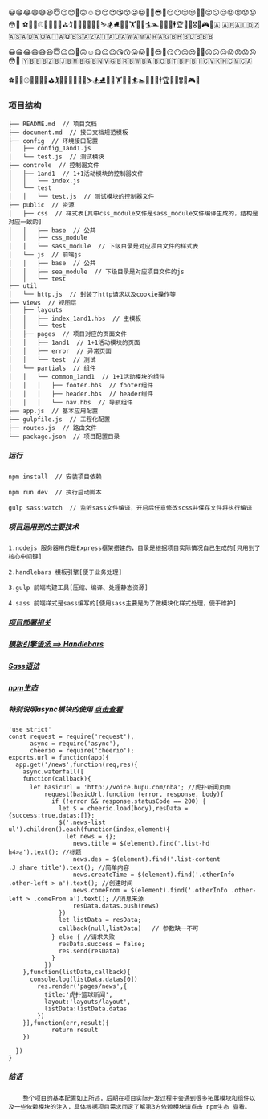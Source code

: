 😀😁😂😄😅😆😇😉😊🙂🙃☺️😋😌😍😘😙😜😝🤑🤓😎🤗😏😶😑😒🙄🤔☹️😕😔😡😠😟😞😳👀
⚽️🏀🏈⚾️🎾🏐🏉🎱⛳️🏌🏓🏸🏒🏑🏏🎿⛷🏂⛸🏹🚴🏋⛹🛀🏄🏊🚣🎣🏇🕴🏆🎽🏅🎖🎯🎮🎳🇦
🇦🇫🇦🇱🇩🇿🇦🇸🇦🇩🇦🇴🇦🇮🇦🇶🇧🇸🇦🇿🇦🇹🇦🇺🇦🇼🇦🇲🇦🇷🇦🇬🇧🇭🇧🇩🇧🇧🇧



😀😁😂😄😅😆😇😉😊🙂🙃☺️😋😌😍😘😙😜😝🤑🤓😎🤗😏😶😑😒🙄🤔☹️😕😔😡😠😟😞😳👀
🇾🇧🇪🇧🇿🇧🇯🇧🇲🇧🇬🇧🇳🇻🇬🇧🇷🇧🇼🇧🇦🇧🇴🇧🇹🇧🇫🇧🇮🇨🇻🇰🇭🇨🇲🇨🇦

⚽️🏀🏈⚾️🎾🏐🏉🎱⛳️🏌🏓🏸🏒🏑🏏🎿⛷🏂⛸🏹🚴🏋⛹🛀🏄🏊🚣🎣🏇🕴🏆🎽🏅🎖🎯🎮🎳



### 项目结构


    ├── README.md  // 项目文档
    ├── document.md  // 接口文档规范模板
    ├── config  // 环境接口配置
    │   ├── config_1and1.js
    │   └── test.js  // 测试模块
    ├── controle  // 控制器文件
    │   ├── 1and1  // 1+1活动模块的控制器文件
    │   │   └── index.js
    │   └── test  
    │   │   └── test.js  // 测试模块的控制器文件
    ├── public  // 资源
    │   ├── css  // 样式表[其中css_module文件是sass_module文件编译生成的，结构是对应一致的]
    │   │   ├── base  // 公共
    │   │   ├── css_module
    │   │   └── sass_module  // 下级目录是对应项目文件的样式表
    │   └── js  // 前端js
    │   │   ├── base  // 公共
    │   │   ├── sea_module  // 下级目录是对应项目文件的js
    │   │   └── test
    ├── util
    │   └── http.js  // 封装了http请求以及cookie操作等
    ├── views  // 视图层
    │   ├── layouts
    │   │   ├── index_1and1.hbs  // 主模板
    │   │   └── test
    │   ├── pages  // 项目对应的页面文件
    │   │   ├── 1and1  // 1+1活动模块的页面
    │   │   ├── error  // 异常页面
    │   │   └── test  // 测试
    │   └── partials  // 组件
    │   │   └── common_1and1  // 1+1活动模块的组件
    │   │   │   ├── footer.hbs  // footer组件
    │   │   │   ├── header.hbs  // header组件
    │   │   │   └── nav.hbs  // 导航组件
    ├── app.js  // 基本应用配置
    ├── gulpfile.js  // 工程化配置
    ├── routes.js  // 路由文件
    └── package.json  // 项目配置目录

##### 运行

    npm install  // 安装项目依赖

    npm run dev  // 执行启动脚本

    gulp sass:watch  // 监听sass文件编译，开启后任意修改scss并保存文件将执行编译
##### 项目运用到的主要技术

```
1.nodejs 服务器用的是Express框架搭建的，目录是根据项目实际情况自己生成的[只用到了核心中间键]

2.handlebars 模板引擎[便于业务处理]

3.gulp 前端构建工具[压缩、编译、处理静态资源]

4.sass 前端样式是sass编写的[使用sass主要是为了做模块化样式处理，便于维护]
```



#####  [项目部署相关](http://www.jianshu.com/p/ee935729f49c)



##### [模板引擎语法 ==> Handlebars](http://www.ghostchina.com/introducing-the-handlebars-js-templating-engine/)



#####  [Sass语法](http://www.sasschina.com/guide/)



##### [npm生态](https://www.npmjs.com/)



##### 特别说明async模块的使用 [点击查看](https://github.com/tonyjiafan/reptile--/blob/master/urls/news.js)

```
'use strict'
const request = require('request'),
      async = require('async'),
      cheerio = require('cheerio');
exports.url = function(app){
  app.get('/news',function(req,res){
    async.waterfall([
   	function(callback){
      let basicUrl = 'http://voice.hupu.com/nba'; //虎扑新闻页面
          request(basicUrl,function (error, response, body){
            if (!error && response.statusCode == 200) {
              let $ = cheerio.load(body),resData = {success:true,datas:[]};
              $('.news-list ul').children().each(function(index,element){
                let news = {};
                  news.title = $(element).find('.list-hd h4>a').text(); //标题
                  news.des = $(element).find('.list-content .J_share_title').text(); //简单内容
                  news.createTime = $(element).find('.otherInfo .other-left > a').text(); //创建时间
                  news.comeFrom = $(element).find('.otherInfo .other-left > .comeFrom a').text(); //消息来源
                  resData.datas.push(news)
              })
              let listData = resData;
              callback(null,listData)   // 参数缺一不可
            } else { //请求失败
              resData.success = false;
              res.send(resData)
            }
          })
    },function(listData,callback){
      console.log(listData.datas[0])
        res.render('pages/news',{
          title:'虎扑篮球新闻',
          layout:'layouts/layout',
          listData:listData.datas
        })
    }],function(err,result){
  			return result
  	})

  })
}
```



##### 结语

```
    整个项目的基本配置如上所述，后期在项目实际开发过程中会遇到很多拓展模块和组件以及一些依赖模块的注入，具体根据项目需求而定了解第3方依赖模块请点击 npm生态 查看。
```
